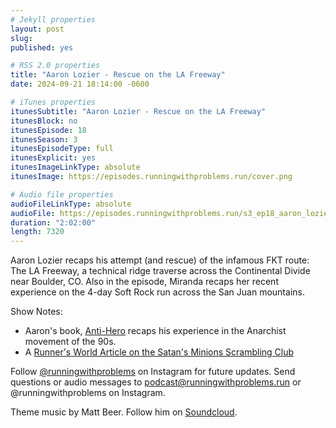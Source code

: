 ```yaml
---
# Jekyll properties
layout: post
slug:
published: yes

# RSS 2.0 properties
title: "Aaron Lozier - Rescue on the LA Freeway"
date: 2024-09-21 18:14:00 -0600

# iTunes properties
itunesSubtitle: "Aaron Lozier - Rescue on the LA Freeway"
itunesBlock: no
itunesEpisode: 18
itunesSeason: 3
itunesEpisodeType: full
itunesExplicit: yes
itunesImageLinkType: absolute
itunesImage: https://episodes.runningwithproblems.run/cover.png

# Audio file properties
audioFileLinkType: absolute
audioFile: https://episodes.runningwithproblems.run/s3_ep18_aaron_lozier.mp3
duration: "2:02:00"
length: 7320
---
```


Aaron Lozier recaps his attempt (and rescue) of the infamous FKT route: The LA Freeway, a technical ridge traverse across the Continental Divide near Boulder, CO. Also in the episode, Miranda recaps her recent experience on the 4-day Soft Rock run across the San Juan mountains.

Show Notes:
- Aaron's book, [Anti-Hero](https://www.amazon.com/Anti-Hero-Memories-Black-Bloc-Anarchist/dp/1789048281) recaps his experience in the Anarchist movement of the 90s.
- A [Runner's World Article on the Satan's Minions Scrambling Club](https://www.runnersworld.com/runners-stories/a28322422/satans-minions-running-group-colorado/)

Follow [@runningwithproblems](https://www.instagram.com/runningwithproblems/) on Instagram for future updates. Send questions or audio messages to podcast@runningwithproblems.run or @runningwithproblems on Instagram.

Theme music by Matt Beer. Follow him on [Soundcloud](https://soundcloud.com/mattbeermusic).
